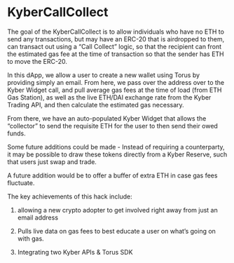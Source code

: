 
# KyberCallCollect

The goal of the KyberCallCollect is to allow individuals who have no ETH to send any transactions, but may have an ERC-20 that is airdropped to them, can transact out using a “Call Collect” logic, so that the recipient can front the estimated gas fee at the time of transaction so that the sender has ETH to move the ERC-20.

In this dApp, we allow a user to create a new wallet using Torus by providing simply an email. From here, we pass over the address over to the Kyber Widget call, and pull average gas fees at the time of load (from ETH Gas Station), as well as the live ETH/DAI exchange rate from the Kyber Trading API, and then calculate the estimated gas necessary.

From there, we have an auto-populated Kyber Widget that allows the “collector” to send the requisite ETH for the user to then send their owed funds.

Some future additions could be made - Instead of requiring a counterparty, it may be possible to draw these tokens directly from a Kyber Reserve, such that users just swap and trade. 

A future addition would be to offer a buffer of extra ETH in case gas fees fluctuate.

The key achievements of this hack include:  
1. allowing a new crypto adopter to get involved right away from just an email address

2. Pulls live data on gas fees to best educate a user on what’s going on with gas.

3. Integrating two Kyber APIs & Torus SDK 

